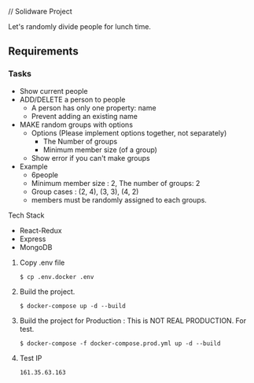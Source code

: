 // Solidware Project

Let's randomly divide people for lunch time.

## Requirements

### Tasks
  - Show current people
  - ADD/DELETE a person to people
      - A person has only one property: name
      - Prevent adding an existing name
  - MAKE random groups with options
      - Options (Please implement options together, not separately)
          - The Number of groups
          - Minimum member size (of a group)
      - Show error if you can't make groups
  - Example
      - 6people
      - Minimum member size : 2, The number of groups: 2
      - Group cases : (2, 4), (3, 3), (4, 2)
      - members must be randomly assigned to each groups.


Tech Stack

- React-Redux
- Express
- MongoDB

1. Copy .env file
    ```code
    $ cp .env.docker .env
    ```
2. Build the project.
    ```code
    $ docker-compose up -d --build
    ```
3. Build the project for Production : This is NOT REAL PRODUCTION. For test.
    ```code
    $ docker-compose -f docker-compose.prod.yml up -d --build
    ```

4. Test IP
    ```code
    161.35.63.163
    ```